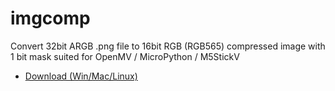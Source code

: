 # imgcomp

Convert 32bit ARGB .png file to 16bit RGB (RGB565) compressed image with 1 bit mask suited for OpenMV / MicroPython / M5StickV

- [Download (Win/Mac/Linux)](https://github.com/ksasao/png2bmp/releases/tag/v1.0)
